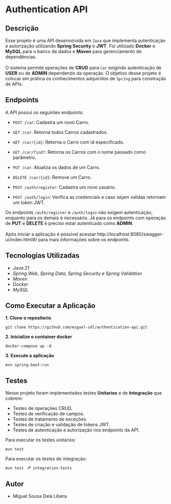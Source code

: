 # Authentication API

## Descrição
Esse projeto é uma API desenvolvida em `Java` que implementa autenticação e autorização utilizando **Spring Security** e **JWT**. Foi utilizado **Docker** e **MySQL** para o banco de dados e **Maven** para gerenciamento de  dependências.
<br><br>
O sistema permite operações de **CRUD** para `Car` exigindo autenticação de **USER** ou de **ADMIN** dependendo da operação. O objetivo desse projeto é colocar em prática os conhecimentos adquiridos de `Spring` para construção de APIs.

## Endpoints
A API possui os seguintes endpoints:
 - `POST /car`: Cadastra um novo Carro.
   
 - `GET /car`: Retorna todos Carros cadastrados.
 - `GET /car/{id}`: Retorna o Carro com id especificado.
 - `GET /car/find?`:  Retorna os Carros com o nome passado como parâmetro.
 - `PUT /car`: Atualiza os dados de um Carro.
 - `DELETE /car/{id}`: Remove um Carro.
 - `POST /auth/register`: Cadastra um novo usuário.
 - `POST /auth/login`: Verifica as credenciais e caso sejam validas retornam um token JWT.


Os endpoints `/auth/register` e `/auth/login` não exigem autenticação, enquanto para os demais é necessário. Já para os endpoints com operação de **PUT** e **DELETE** é preciso estar autenticado como **ADMIN**.<br><br>
Após iniciar a aplicação é possível acessar http://localhost:8080/swagger-ui/index.html#/ para mais informações sobre os endpoints.

## Tecnologias Utilizadas
- *Java 21*
- *Spring Web*, *Spring Data*, *Spring Security* e *Spring Validation*
- *Maven*
- *Docker*
- *MySQL*

## Como Executar a Aplicação
**1. Clone o repositorio**
```
git clone https://github.com/miguel-sdl/authentication-api.git
```
**2. Inicialize o container docker**
```
docker-compose up -d
```
**3. Execute a aplicação**
```
mvn spring-boot:run
```

## Testes
Nesse projeto foram implementados testes **Unitarios** e de **Integração** que cobrem:
- Testes de operações CRUD.
- Testes de verificação de campos.
- Testes de tratamento de exceções.
- Testes de criação e validação de tokens JWT.
- Testes de autenticação e autorização nos endpoints da API.

Para executar os testes unitários:
```
mvn test
```
Para executar os testes de integração:
```
mvn test -P integration-tests
```
## Autor
 - Miguel Sousa Dela Libera


